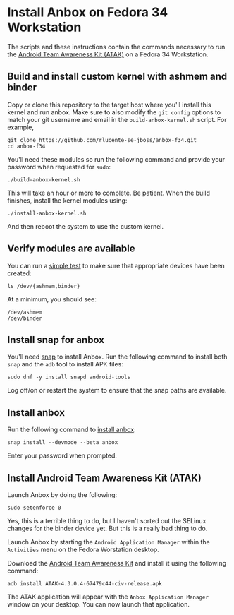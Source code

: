 # Install Anbox on Fedora 34 Workstation
The scripts and these instructions contain the commands necessary
to run the [Android Team Awareness Kit (ATAK)](https://www.civtak.org/)
on a Fedora 34 Workstation.

## Build and install custom kernel with ashmem and binder
Copy or clone this repository to the target host where you'll install
this kernel and run anbox. Make sure to also modify the `git config`
options to match your git username and email in the `build-anbox-kernel.sh`
script. For example,

    git clone https://github.com/rlucente-se-jboss/anbox-f34.git
    cd anbox-f34

 You'll need these modules so run the following command and provide
 your password when requested for `sudo`:

    ./build-anbox-kernel.sh

This will take an hour or more to complete. Be patient. When the
build finishes, install the kernel modules using:

    ./install-anbox-kernel.sh

And then reboot the system to use the custom kernel.

## Verify modules are available
You can run a [simple test](https://docs.anbox.io/userguide/install.html#install-kernel-modules)
to make sure that appropriate devices have been created:

    ls /dev/{ashmem,binder}

At a minimum, you should see:

    /dev/ashmem
    /dev/binder

## Install snap for anbox
You'll need [snap](https://snapcraft.io/install/snap-store/fedora)
to install Anbox. Run the following command to install both `snap`
and the `adb` tool to install APK files:

    sudo dnf -y install snapd android-tools

Log off/on or restart the system to ensure that the snap paths are
available.

## Install anbox
Run the following command to [install anbox](https://docs.anbox.io/userguide/install.html#install-the-anbox-snap):

    snap install --devmode --beta anbox

Enter your password when prompted.

## Install Android Team Awareness Kit (ATAK)
Launch Anbox by doing the following:

    sudo setenforce 0

Yes, this is a terrible thing to do, but I haven't sorted out the
SELinux changes for the binder device yet. But this is a really bad
thing to do.

Launch Anbox by starting the `Android Application Manager` within
the `Activities` menu on the Fedora Worstation desktop.

Download the [Android Team Awareness Kit](https://d1n17y91d2yw11.cloudfront.net/dist/ATAK-4.3.0.4-67479c44-civ-release.apk)
and install it using the following command:

    adb install ATAK-4.3.0.4-67479c44-civ-release.apk

The ATAK application will appear with the `Anbox Application Manager`
window on your desktop. You can now launch that application.
